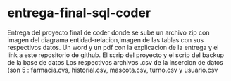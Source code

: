 # entrega-final-sql-coder
Entrega del proyecto final de coder donde se sube un archivo zip con imagen del diagrama entidad-relacion,imagen de las tablas con sus respectivos datos. 
Un word y un pdf con la explicacion de la entrega y el link a este repositorio de github.
El scrip del proyecto y el scrip del backup de la base de datos
Los respectivos archivos .csv de la insercion de datos (son 5 : farmacia.cvs, historial.csv, mascota.csv, turno.csv y usuario.csv
